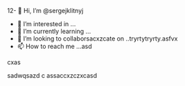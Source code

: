 12- 👋 Hi, I’m @sergejklitnyj
- 👀 I’m interested in ...
- 🌱 I’m currently learning ...
- 💞️ I’m looking to collaborsacxzcate on ..tryrtytryrty.asfvx
- 📫 How to reach me ...asd

<!---as
sergejklitnyj/sergejklitnyj hjkhjkis a ✨ specisadal ✨ repository because its `README.md` (this file) appears on your GitHub profile.x
You can cnmclick the Preview link to take a look at your changes.ads
--->cxas
sadwqsazd
c
assaccxzczxcasd
